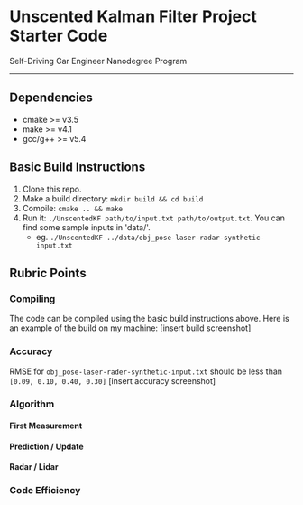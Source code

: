 # Unscented Kalman Filter Project Starter Code
Self-Driving Car Engineer Nanodegree Program

---

## Dependencies

* cmake >= v3.5
* make >= v4.1
* gcc/g++ >= v5.4

## Basic Build Instructions

1. Clone this repo.
2. Make a build directory: `mkdir build && cd build`
3. Compile: `cmake .. && make`
4. Run it: `./UnscentedKF path/to/input.txt path/to/output.txt`. You can find
   some sample inputs in 'data/'.
    - eg. `./UnscentedKF ../data/obj_pose-laser-radar-synthetic-input.txt`

## Rubric Points
### Compiling
The code can be compiled using the basic build instructions above.  Here is an example of the build on my machine:
[insert build screenshot]
### Accuracy
RMSE for `obj_pose-laser-rader-synthetic-input.txt` should be less than `[0.09, 0.10, 0.40, 0.30]`
[insert accuracy screenshot]

### Algorithm
#### First Measurement
#### Prediction / Update
#### Radar / Lidar
### Code Efficiency
